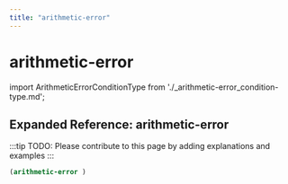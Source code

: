 ```yaml
---
title: "arithmetic-error"
---
```


# arithmetic-error

import ArithmeticErrorConditionType from './_arithmetic-error_condition-type.md';

<ArithmeticErrorConditionType />

## Expanded Reference: arithmetic-error

:::tip
TODO: Please contribute to this page by adding explanations and examples
:::

```lisp
(arithmetic-error )
```
